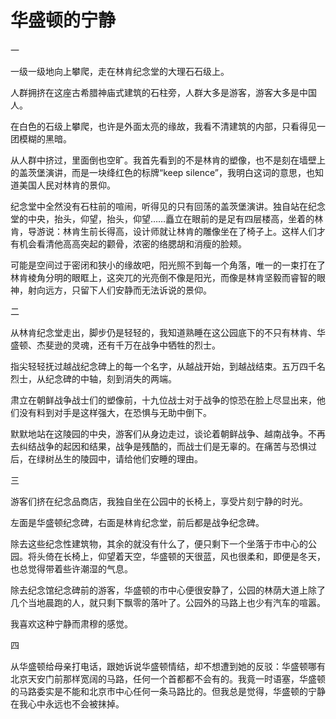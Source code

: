 # 华盛顿的宁静

一 

一级一级地向上攀爬，走在林肯纪念堂的大理石石级上。 

人群拥挤在这座古希腊神庙式建筑的石柱旁，人群大多是游客，游客大多是中国人。 

在白色的石级上攀爬，也许是外面太亮的缘故，我看不清建筑的内部，只看得见一团模糊的黑暗。 

从人群中挤过，里面倒也空旷。我首先看到的不是林肯的塑像，也不是刻在墙壁上的盖茨堡演讲，而是一块绛红色的标牌“keep silence”，我明白这词的意思，也知道美国人民对林肯的景仰。 

纪念堂中全然没有石柱前的喧闹，听得见的只有回荡的盖茨堡演讲。独自站在纪念堂的中央，抬头，仰望，抬头，仰望……矗立在眼前的是足有四层楼高，坐着的林肯，导游说：林肯生前长得高，设计师就让林肯的雕像坐在了椅子上。这样人们才有机会看清他高高突起的颧骨，浓密的络腮胡和消瘦的脸颊。 

可能是空间过于密闭和狭小的缘故吧，阳光照不到每一个角落，唯一的一束打在了林肯棱角分明的眼眶上，这突兀的光亮倒不像是阳光，而像是林肯坚毅而睿智的眼神，射向远方，只留下人们安静而无法诉说的景仰。 

二 

从林肯纪念堂走出，脚步仍是轻轻的，我知道熟睡在这公园底下的不只有林肯、华盛顿、杰斐逊的灵魂，还有千万在战争中牺牲的烈士。 

指尖轻轻抚过越战纪念碑上的每一个名字，从越战开始，到越战结束。五万四千名烈士，从纪念碑的中轴，刻到消失的两端。 

肃立在朝鲜战争战士们的塑像前，十九位战士对于战争的惊恐在脸上尽显出来，他们没有料到对手是这样强大，在恐惧与无助中倒下。 

默默地站在这陵园的中央，游客们从身边走过，谈论着朝鲜战争、越南战争。不再去纠结战争的起因和结果，战争是残酷的，而战士们是无辜的。在痛苦与恐惧过后，在绿树丛生的陵园中，请给他们安睡的理由。 

三 

游客们挤在纪念品商店，我独自坐在公园中的长椅上，享受片刻宁静的时光。 

左面是华盛顿纪念碑，右面是林肯纪念堂，前后都是战争纪念碑。 

除去这些纪念性建筑物，其余的就没有什么了，便只剩下一个坐落于市中心的公园。将头倚在长椅上，仰望着天空，华盛顿的天很蓝，风也很柔和，即便是冬天，也总觉得带着些许潮湿的气息。 

除去纪念馆纪念碑前的游客，华盛顿的市中心便很安静了，公园的林荫大道上除了几个当地晨跑的人，就只剩下飘零的落叶了。公园外的马路上也少有汽车的喧嚣。 

我喜欢这种宁静而肃穆的感觉。 

四 

从华盛顿给母亲打电话，跟她诉说华盛顿情结，却不想遭到她的反驳：华盛顿哪有北京天安门前那样宽阔的马路，任何一个首都都不会有的。我竟一时语塞，华盛顿的马路委实是不能和北京市中心任何一条马路比的。但我总是觉得，华盛顿的宁静在我心中永远也不会被抹掉。